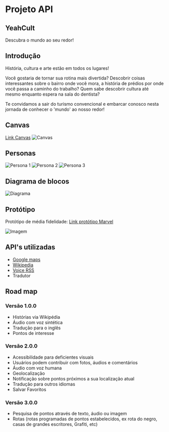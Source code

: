 # Projeto API
## YeahCult
Descubra o mundo ao seu redor!

## Introdução
História, cultura e arte estão em todos os lugares!

Você gostaria de tornar sua rotina mais divertida? Descobrir coisas interessantes sobre o bairro onde você mora, a história de prédios por onde você passa a caminho do trabalho? Quem sabe descobrir cultura até mesmo enquanto espera na sala do dentista?

Te convidamos a sair do turismo convencional e embarcar conosco nesta jornada de conhecer o 'mundo' ao nosso redor!

## Canvas
[Link Canvas](https://canvanizer.com/canvas/wfIUYRhiePBAE)
![Canvas](imgs/canvas_wfIUYRhiePBAE.png)

## Personas
![Persona 1](imgs/persona-alice.jpeg)
![Persona 2](imgs/persona-dennis.jpeg)
![Persona 3](imgs/persona-marcia.jpeg)

## Diagrama de blocos
![Diagrama](imgs/DiagramadeblocosAPI.png)

## Protótipo
Protótipo de média fidelidade:
[Link protótipo Marvel](https://marvelapp.com/515i7e9/screen/56950990)

![Imagem](imgs/imagem-principal.jpeg)

## API's utilizadas
* [Google maps](https://developers.google.com/maps/documentation/?hl=pt-br)
* [Wikipedia](https://pt.wikipedia.org/wiki/Wikip%C3%A9dia:Central_de_pesquisas/Portal_de_dados/API)
* [Voice RSS](http://www.voicerss.org/)
* Tradutor

## Road map
### Versão 1.0.0
* Histórias via Wikipédia
* Áudio com voz sintética
* Tradução para o inglês
* Pontos de interesse

### Versão 2.0.0
* Acessibilidade para deficientes visuais
* Usuários podem contribuir com fotos, áudios e comentários
* Áudio com voz humana
* Geolocalização
* Notificação sobre pontos próximos a sua localização atual
* Tradução para outros idiomas
* Salvar Favoritos

### Versão 3.0.0
* Pesquisa de pontos através de texto, áudio ou imagem
* Rotas (rotas programadas de pontos estabelecidos, ex rota do negro, casas de grandes escritores, Grafiti, etc)
